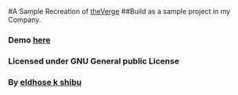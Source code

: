 #A Sample Recreation of [theVerge](http://www.theverge.com)
##Build as a sample project in my Company.
### Demo [here](http://eldhose104.github.io/theverge/)
### Licensed under GNU General public License
### By [eldhose k shibu](http://eldhose.me/)